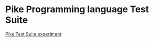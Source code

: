 # Pike Programming language Test Suite

[Pike Test Suite experiment](https://pike.lysator.liu.se/docs/man/chapter_30.html)
